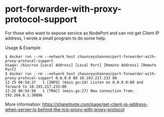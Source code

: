 # port-forwarder-with-proxy-protocol-support

For those who want to expose service as NodePort and can not get Client IP address, I wrote a small program to do some help.

Usage & Example

```
$ docker run --rm --network host chaunceyshannon/port-forwarder-with-proxy-protocol-support
Usage: /bin/run [Local Address] [Local Port] [Remote Address] [Remote Port]
$ docker run --rm --network host chaunceyshannon/port-forwarder-with-proxy-protocol-support 0.0.0.0 80 10.103.217.233 80
12-25 06:54:37   1 [INFO] (main.go:24) Listen on 0.0.0.0:80 and forward to 10.103.217.233:80
12-25 06:54:50   1 [TRAC] (main.go:27) New connection from: 192.168.6.1:38886
```

More information: https://shareitnote.com/page/get-client-ip-address-when-server-is-behind-the-tcp-proxy-with-proxy-protocol
